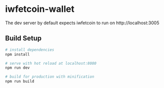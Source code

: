 # iwfetcoin-wallet

The dev server by default expects iwfetcoin to run on http://localhost:3005

## Build Setup


``` bash
# install dependencies
npm install

# serve with hot reload at localhost:8080
npm run dev

# build for production with minification
npm run build
```
